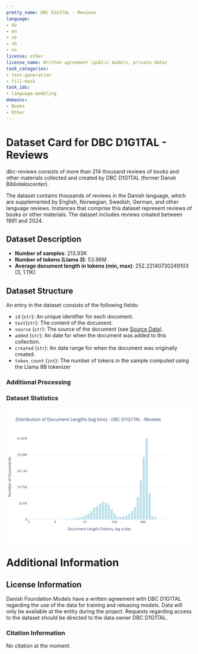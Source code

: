 ```yaml
---
pretty_name: DBC D1G1TAL - Reviews
language:
- da
- en
- se
- nb
- nn
license: other
license_name: Written agreement (public models, private data)
task_categories:
- text-generation
- fill-mask
task_ids:
- language-modeling
domains:
- Books
- Other
---
```


# Dataset Card for DBC D1G1TAL - Reviews

<!-- START-SHORT DESCRIPTION -->
dbc-reviews consists of more than 214 thousand reviews of books and other materials collected and created by DBC D1G1TAL (former Dansk Bibliotekscenter).
<!-- END-SHORT DESCRIPTION -->

The dataset contains thousands of reviews in the Danish language, which are supplemented by English, Norwegian, Swedish, German, and other language reviews. Instances that comprise this dataset represent reviews of books or other materials. The dataset includes reviews created between 1991 and 2024.




## Dataset Description

<!-- START-DESC-STATS -->
- **Number of samples**: 213.93K
- **Number of tokens (Llama 3)**: 53.96M
- **Average document length in tokens (min, max)**: 252.22140730249103 (3, 1.11K)
<!-- END-DESC-STATS -->


## Dataset Structure
An entry in the dataset consists of the following fields:

- `id` (`str`): An unique identifier for each document.
- `text`(`str`): The content of the document.
- `source` (`str`): The source of the document (see [Source Data](#source-data)).
- `added` (`str`): An date for when the document was added to this collection.
- `created` (`str`): An date range for when the document was originally created.
- `token_count` (`int`): The number of tokens in the sample computed using the Llama 8B tokenizer


### Additional Processing


### Dataset Statistics

<!-- START-DATASET PLOTS -->
<p align="center">
<img src="./images/dist_document_length.svg" width="600" style="margin-right: 10px;" />
</p>
<!-- END-DATASET PLOTS -->


# Additional Information

## License Information
Danish Foundation Models have a written agreement with DBC D1G1TAL regarding the use of the data for training and releasing models. 
Data will only be available at the entity during the project. Requests regarding access to the dataset should be directed to the data owner DBC D1G1TAL.

### Citation Information

No citation at the moment.
